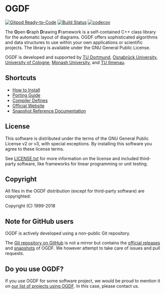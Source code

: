 # OGDF

[![Gitpod Ready-to-Code](https://img.shields.io/badge/Gitpod-Ready--to--Code-blue?logo=gitpod)](https://gitpod.io/#https://github.com/ogdf/ogdf)
[![Build Status](https://travis-ci.com/luk036/ogdf.svg?branch=master)](https://travis-ci.com/luk036/ogdf)
[![codecov](https://codecov.io/gh/luk036/ogdf/branch/master/graph/badge.svg)](https://codecov.io/gh/luk036/ogdf)

The **O**pen **G**raph **D**rawing **F**ramework is a self-contained C++ class library
for the automatic layout of diagrams. OGDF offers sophisticated algorithms and
data structures to use within your own applications or scientific projects.
The library is available under the GNU General Public License.

OGDF is developed and supported by [TU Dortmund](http://ls11-www.cs.uni-dortmund.de/),
[Osnabrück University](http://www.inf.uni-osnabrueck.de/theoinf),
[University of Cologne](http://www.informatik.uni-koeln.de/ls_juenger/),
[Monash University](http://www.infotech.monash.edu.au/about/schools/caulfield/),
and [TU Ilmenau](http://www.tu-ilmenau.de/dma/).

## Shortcuts

* [How to Install](doc/build.md)
* [Porting Guide](doc/porting.md)
* [Compiler Defines](doc/defines.md)
* [Official Website](http://ogdf.net/)
* [Snapshot Reference Documentation](http://ogdf.github.io/doc/ogdf-snapshot/)

## License

This software is distributed under the terms of the GNU
General Public License v2 or v3, with special exceptions.
By installing this software you agree to these license terms.

See [LICENSE.txt](LICENSE.txt) for more information on the license and
included third-party software, like frameworks for
linear programming or unit testing.

## Copyright

All files in the OGDF distribution (except for third-party
software) are copyrighted:

Copyright (C) 1999-2018

## Note for GitHub users

OGDF is actively developed using a non-public Git repository.

The [Git repository on GitHub](https://github.com/ogdf/ogdf) is not a
mirror but contains the [official releases](http://ogdf.net/doku.php/tech:download)
and [snapshots](http://ogdf.net/doku.php/tech:download#download_snapshots)
of OGDF.
We however attempt to take care of issues and pull requests.

## Do you use OGDF?

If you use OGDF for some software project, we would be proud to mention it on
[our list of projects using OGDF](http://ogdf.net/doku.php/project:external).
In this case, please contact us.
